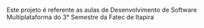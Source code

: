 Este projeto é referente as aulas de Desenvolvimento de Software Multiplataforma do 3° Semestre da Fatec de Itapira